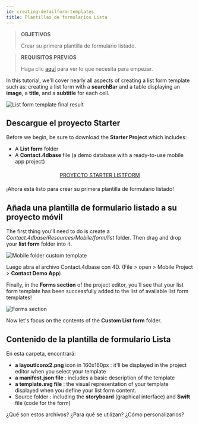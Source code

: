 ```yaml
---
id: creating-detailform-templates
title: Plantillas de formularios Lista
---
```


> **OBJETIVOS**
> 
> Crear su primera plantilla de formulario listado.

> **REQUISITOS PREVIOS**
> 
> Haga clic [aquí](prerequisites.html) para ver lo que necesita para empezar.

In this tutorial, we'll cover nearly all aspects of creating a list form template such as: creating a list form with a **searchBar** and a table displaying an **image**, a **title**, and a **subtitle** for each cell.

![List form template final result](assets/en/custom-listform/custom-template-final-result.png)

## Descargue el proyecto Starter

Before we begin, be sure to download the **Starter Project** which includes:

* A **List form** folder
* A **Contact.4dbase** file (a demo database with a ready-to-use mobile app project)

<div markdown="1" style="text-align: center; margin-top: 20px; margin-bottom: 20px">
<a class="button"
href="https://github.com/4d-for-ios/tutorial-CustomListFormStarter/archive/4702619ed628a98f7cba5aacc08b6302d4bb8f86.zip">PROYECTO STARTER LISTFORM</a>
</div>

¡Ahora está listo para crear su primera plantilla de formulario listado!

## Añada una plantilla de formulario listado a su proyecto móvil

The first thing you'll need to do is create a *Contact.4dbase/Resources/Mobile/form/list* folder. Then drag and drop your **list form** folder into it.

![Mobile folder custom template](assets/en/custom-listform/mobile-folder-custom-template.png)

Luego abra el archivo Contact.4dbase con 4D. (File > open > Mobile Project > **Contact Demo App**)

Finally, in the **Forms section** of the project editor, you'll see that your list form template has been successfully added to the list of available list form templates!

![Forms section](assets/en/custom-listform/custom-listform-template.png)

Now let's focus on the contents of the **Custom List form** folder.

## Contenido de la plantilla de formulario Lista

En esta carpeta, encontrará:

* **a layoutIconx2.png** icon in 160x160px : it'll be displayed in the project editor when you select your template
* **a manifest.json file** : includes a basic description of the template
* **a template.svg file** : the visual representation of your template displayed when you define your list form content.
* Source folder : including the **storyboard** (graphical interface) and **Swift** file (code for the form)

¿Qué son estos archivos? ¿Para qué se utilizan? ¿Cómo personalizarlos?

